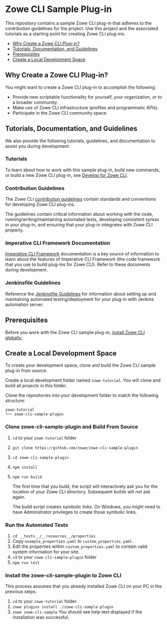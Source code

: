 # Zowe CLI Sample Plug-in
This repository contains a sample Zowe CLI plug-in that adheres to the contribution guidelines for the project. Use this project and the associated tutorials as a starting point for creating Zowe CLI plug-ins. 

* [Why Create a Zowe CLI Plug-in?](#Why-create-a-zowe-cli-plug-in?)
* [Tutorials, Documentation, and Guidelines](#Tutorials-Documentation-and-Guidelines)
* [Prerequisites](#prerequisites)
* [Create a Local Development Space](#create-a-local-development-space)

## Why Create a Zowe CLI Plug-in?
You might want to create a Zowe CLI plug-in to accomplish the following:
* Provide new scriptable functionality for yourself, your organization, or to a broader community.
* Make use of Zowe CLI infrastructure (profiles and programmatic APIs).
* Participate in the Zowe CLI community space.
  
## Tutorials, Documentation, and Guidelines
We also provide the following tutorials, guidelines, and documentation to assist you during development:

### Tutorials
To learn about how to work with this sample plug-in, build new commands, or build a new Zowe CLI plug-in, see [Develop for Zowe CLI](https://zowe.github.io/docs-site/latest/extend/extend-cli/cli-devTutorials.html).

### Contribution Guidelines 
The Zowe CLI [contribution guidelines](CONTRIBUTING.md) contain standards and conventions for developing Zowe CLI plug-ins. 

The guidelines contain critical information about working with the code, running/writing/maintaining automated tests, developing consistent syntax in your plug-in, and ensuring that your plug-in integrates with Zowe CLI properly.

### Imperative CLI Framework Documentation
[Imperative CLI Framework](https://github.com/zowe/imperative/wiki) documentation is a key source of information to learn about the features of Imperative CLI Framework (the code framework that you use to build plug-ins for Zowe CLI). Refer to these documents during development. 

### Jenkinsfile Guidelines 
Reference the [Jenkinsfile Guidelines](CICD-TEMPLATE.md) for information about setting up and maintaining automated testing/deployment for your plug-in with Jenkins automation server. 

## Prerequisites
Before you work with the Zowe CLI sample plug-in, [install Zowe CLI globally.](https://zowe.github.io/docs-site/latest/user-guide/cli-installcli.html)

## Create a Local Development Space
To create your development space, clone and build the Zowe CLI sample plug-in from source.

Create a local development folder named `zowe-tutorial`. You will clone and build all projects in this folder.

Clone the repositories into your development folder to match the following structure:
```
zowe-tutorial
└── zowe-cli-sample-plugin
```

### Clone zowe-cli-sample-plugin and Build From Source
1. `cd` to your `zowe-tutorial` folder
2. `git clone https://github.com/zowe/zowe-cli-sample-plugin`
3. `cd zowe-cli-sample-plugin`
4. `npm install`
5. `npm run build`

    The first time that you build, the script will interactively ask you for the location of your Zowe CLI directory. Subsequent builds will not ask again.
    
    The build script creates symbolic links. On Windows, you might need to have Administrator privileges to create those symbolic links.

### Run the Automated Tests
1. `cd __tests__/__resources__/properties`
2. Copy `example_properties.yaml` to `custom_properties.yaml`.
3. Edit the properties within `custom_properties.yaml` to contain valid system information for your site.
4. `cd` to your `zowe-cli-sample-plugin` folder
5. `npm run test`

### Install the zowe-cli-sample-plugin to Zowe CLI
This process assumes that you already installed Zowe CLI on your PC in the previous steps.
1. `cd` to your `zowe-tutorial` folder.
2. `zowe plugins install ./zowe-cli-sample-plugin`
3. `zowe zowe-cli-sample`
   You should see help text displayed if the installation was successful.

